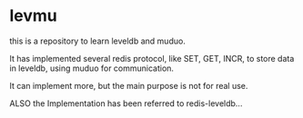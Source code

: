 levmu
=====
this is a repository to learn leveldb and muduo.

It has implemented several redis protocol, like SET, GET, INCR, to store data in leveldb, using muduo for communication.

It can implement more, but the main purpose is not for real use.

ALSO the Implementation has been referred to redis-leveldb...
